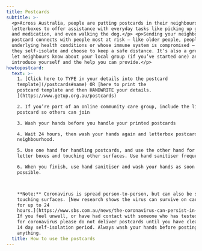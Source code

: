 ```yaml
---
title: Postcards
subtitle: >-
  <p>Across Australia, people are putting postcards in their neighbours’
  letterboxes to offer assistance with everyday tasks like picking up groceries
  and medication, and even walking the dog.</p> <p>Sending your neighbours a
  postcard connects with people most at risk — like older people, people with
  underlying health conditions or whose immune system is compromised — while
  they self-isolate and choose to keep a safe distance. It’s also a great way to
  let neighbours know about your local group (if you’ve started one) and
  introduce yourself and the help you can provide.</p>
howtopostcard:
  text: >-
    1. [Click here to TYPE in your details into the postcard
    template](/postcards#name) OR [here to print the
    postcard template and then HANDWRITE your details.
    ](https://www.getup.org.au/postcards)

    2. If you’re part of an online community care group, include the link on the
    postcard so others can join

    3. Wash your hands before you handle your printed postcards

    4. Wait 24 hours, then wash your hands again and letterbox postcards in your
    neighbourhood.

    5. Use one hand for handling postcards, and use the other hand for opening
    letter boxes and touching other surfaces. Use hand sanitiser frequently.

    6. When you finish, use hand sanitiser and wash your hands as soon as
    possible.



    **Note:** Coronavirus is spread person-to-person, but can also be spread by
    touching surfaces. [New research shows the virus can survive on cardboard
    for up to 24
    hours.](https://www.sbs.com.au/news/the-coronavirus-can-persist-in-air-for-hours-and-on-surfaces-for-days-a-new-study-shows)
    If you feel unwell, or have had contact with someone who has tested positive
    for coronavirus please do not deliver postcards until you have cleared the
    14 day self-isolation period. Always wash your hands before posting
    anything.
  title: How to use the postcards
---
```

